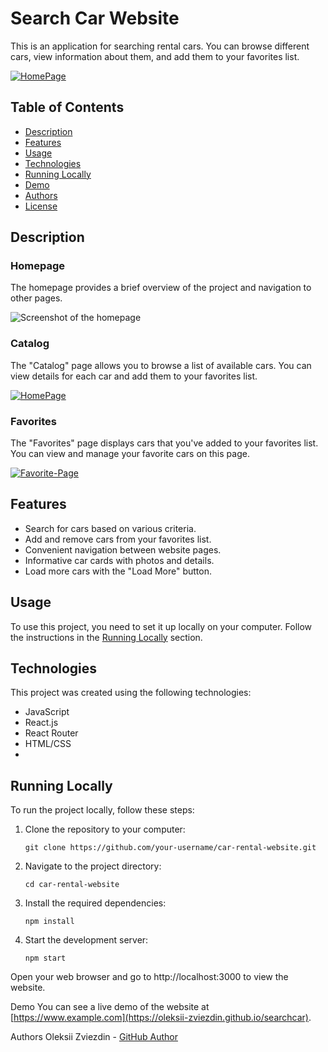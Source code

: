 # Search Car Website

This is an application for searching rental cars. You can browse different cars, view information about them, and add them to your favorites list.

<div>
  <a href="https://ibb.co/QHQPvyS"><img src="https://i.ibb.co/t2KqpVj/HomePage.png" alt="HomePage" border="0"></a>
</div>


## Table of Contents

- [Description](#Description)
- [Features](#Features)
- [Usage](#Usage)
- [Technologies](#Technologies)
- [Running Locally](#Running-Locally)
- [Demo](#Demo)
- [Authors](#Authors)
- [License](#License)

## Description

### Homepage

The homepage provides a brief overview of the project and navigation to other pages.

![Screenshot of the homepage](https://ibb.co/HhkYJjW)

### Catalog

The "Catalog" page allows you to browse a list of available cars. You can view details for each car and add them to your favorites list.

<div>
  <a href="https://ibb.co/QHQPvyS"><img src="https://i.ibb.co/t2KqpVj/HomePage.png" alt="HomePage" border="0"></a>
</div>


### Favorites

The "Favorites" page displays cars that you've added to your favorites list. You can view and manage your favorite cars on this page.

<div>
  <a href="https://ibb.co/HhkYJjW"><img src="https://i.ibb.co/DrSkqZx/Favorite-Page.png" alt="Favorite-Page" border="0"></a>
</div>

## Features

- Search for cars based on various criteria.
- Add and remove cars from your favorites list.
- Convenient navigation between website pages.
- Informative car cards with photos and details.
- Load more cars with the "Load More" button.

## Usage

To use this project, you need to set it up locally on your computer. Follow the instructions in the [Running Locally](#Running-Locally) section.

## Technologies

This project was created using the following technologies:

- JavaScript
- React.js
- React Router
- HTML/CSS
-

## Running Locally

To run the project locally, follow these steps:

1. Clone the repository to your computer:

   ```shell
   git clone https://github.com/your-username/car-rental-website.git

2. Navigate to the project directory:

   ```shell
   cd car-rental-website

2. Install the required dependencies:

   ```shell
   npm install
   
3. Start the development server:

   ```shell
   npm start

Open your web browser and go to http://localhost:3000 to view the website.

Demo
You can see a live demo of the website at [https://www.example.com](https://oleksii-zviezdin.github.io/searchcar).

Authors
Oleksii Zviezdin - <a href="https://github.com/oleksii-zviezdin">GitHub Author</a>
